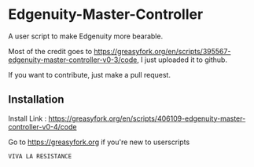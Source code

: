 # Edgenuity-Master-Controller
A user script to make Edgenuity more bearable.  

Most of the credit goes to https://greasyfork.org/en/scripts/395567-edgenuity-master-controller-v0-3/code, I just uploaded it to github.

If you want to contribute, just make a pull request.

## Installation

Install Link : https://greasyfork.org/en/scripts/406109-edgenuity-master-controller-v0-4/code

Go to https://greasyfork.org if you're new to userscripts 


`VIVA LA RESISTANCE`
